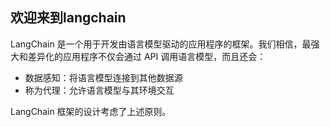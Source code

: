 <!--
 * @Author: 刘启明 455043818@qq.com
 * @Date: 2023-04-27 17:34:22
 * @LastEditors: 刘启明 455043818@qq.com
 * @LastEditTime: 2023-04-27 17:59:56
 * @FilePath: \blog\docs\langchain\index.md
 * @Description: 
 * 
 * Copyright (c) 2023 by ${git_name_email}, All Rights Reserved. 
-->
## 欢迎来到langchain
LangChain 是一个用于开发由语言模型驱动的应用程序的框架。我们相信，最强大和差异化的应用程序不仅会通过 API 调用语言模型，而且还会：

- 数据感知：将语言模型连接到其他数据源
- 称为代理：允许语言模型与其环境交互

LangChain 框架的设计考虑了上述原则。

